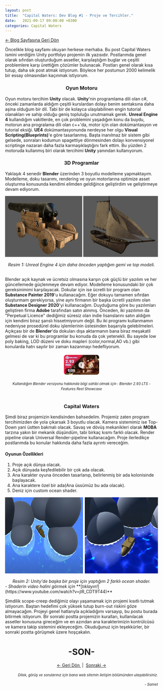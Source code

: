 ```yaml
---
layout: post
title:  "Capital Waters: Dev Blog #1 - Proje ve Tercihler."
date:   2021-09-17 09:00:00 +0300
categories: Capital Waters
---
```

<p align = "left">
<a href="/Blog.html"> <- Blog Sayfasına Geri Dön </a>
</p>

Öncelikle blog sayfamı okuyan herkese merhaba. Bu post Capital Waters ismini verdiğim Unity portfolyo projemin ilk yazısıdır. Postlarımda genel olarak sıfırdan oluşturduğum assetler, karşılaştığım buglar ve çeşitli problemlere karşı ürettiğim çözümler bulunacak. Postları genel olarak kısa tutup, daha sık post atmak istiyorum. Böylece her postumun 2000 kelimelik bir essay olmasından kaçınmak istiyorum.

<center><h3>Oyun Motoru</h3></center>

Oyun motoru tercihim **Unity** olacak. **Unity**'nin programlama dili olan c#, önceki zamanlarda aldığım çeşitli kurslardan dolayı benim sentaksına daha aşina olduğum bir dil. Tabi bir de kolayca ulaşılabilinen engin tutorial olanakları ve sahip olduğu geniş topluluğu unutmamak gerek. **Unreal Engine 4** kullandığım vakitlerde, en çok problemini yaşadığım konu da buydu, motorun ana progralama dili olan c++'da, motor için olan dokümantasyon ve tutorial eksiği. **UE4** dokümantasyonunda nerdeyse her olgu **Visual Scripting(Blueprints)**'e göre tasarlanmış. Başta inanılmaz bir sistem gibi gelsede, sonraları kodumun spagettiye dönmesinden dolayı konvensiyonel scriptinge nazaran daha fazla karmaşıklaştığını fark ettim. Bu yüzden 2 motoruda kullanmış biri olarak tercihimi **Unity** yanından kullanıyorum.

<center><h3>3D Programlar</h3></center>

Yaklaşık 4 senedir **Blender** üzerinden 3 boyutlu modelleme yapmaktayım. Modelleme, doku tasarımı, rendering ve oyun motorlarına optimize asset oluşturma konusunda kendimi elimden geldiğince geliştirdim ve geliştirmeye devam ediyorum.

<p align="center">
  <img width="600" height="200" src="/images/port-gemi-top.png">
</p>
<center><em>Resim 1: Unreal Engine 4 için daha önceden yaptığım gemi ve top modeli.</em></center>
&nbsp;

Blender açık kaynak ve ücretsiz olmasına karşın çok güçlü bir yazılım ve her güncellemede güçlenmeye devam ediyor. Modelleme konusundaki bir çok gereksinimimi karşılayacak. Dokular için ise ücretli bir program olan **Substance Painter 2019**'u kullanacağım. Eğer dokuyu tamamen sıfırdan oluşturmam gerekiyorsa, yine aynı firmanın bir başka ücretli yazılımı olan **Substance Designer 2020**'yi kullanacağım. Duyduğuma göre bu yazılımları geliştiren firma **Adobe** tarafından satın alınmış. Önceden, iki yazılımın da "Perpetual Licence" dediğimiz süresiz olan indie lisanslarını satın aldığım için kendimi biraz şanslı hissetmiyorum değil. Bu iki programı kullanmamın nedeniyse prosedürel doku işlemlerinin üstesinden başarıyla gelebilmeleri. Açıkçası bir de **Blender**'da dokuları dışa aktarmanın bana biraz meşakatli gelmesi de var ki bu programlar bu konuda da çok yetenekli. Bu sayede low poly baking, LOD düzeni ve doku mapleri (color,normal,AO vb.) gibi konularda hatrı sayılır bir zaman kazanmayı hedefliyorum.

[<center> <img src="/images/blender-features-reel-2.93.png"></center>](https://www.youtube.com/watch?v=fxNlpQYRz7s)
<center><em><small>Kullandığım Blender versiyonu hakkında bilgi sahibi olmak için : Blender 2.93 LTS - Features Reel Showcase</small></em></center>
&nbsp;
<center><h3>Capital Waters</h3></center>

Şimdi biraz projemizin kendisinden bahsedelim. Projemiz zaten program tercihimizden de yola çıkarsak 3 boyutlu olacak. Kamera sistemimiz ise Top-Down yani üstten bakmalı olacak. Savaş ve dövüş mekanikleri olarak **MOBA** tarzına yakın bir mekanik düşündüm, tabi birkaç kısmı farklı olacak. Render pipeline olarak Universal Render-pipeline kullanacağım. Proje ilerledikçe postlarımda bu konular hakkında daha fazla ayrıntı vereceğim.
&nbsp;
<h4>Oyunun Özellikleri</h4>

1. Proje açık dünya olacak.
2. Açık dünyada keşfedilebilir bir çok ada olacak.
3. Ana karakter oyuna önceden tasarlanıp, belirlenmiş bir ada kolonisinde başlayacak.
4. Ana karaktere özel bir ada(Ana üssümüz bu ada olacak).
5. Deniz için custom ocean shader.
&nbsp;
<p align="center">
  <img width="600" height="250" src="/images/port-ocean-shader.png">
</p>
<center><em>Resim 2: Unity'de başka bir proje için yaptığım 2 farklı ocean shader.</em></center>
<em>- Shaderin video halini görmek için</em> **[<em>tıklayın!</em>](https://www.youtube.com/watch?v=jlR_CDT9T44)**
&nbsp;

Şimdilik scope-creep dediğimiz olayı yaşamamak için projemi kısıtlı tutmak istiyorum. Baştan hedefimi çok yüksek tutup burn-out riskini göze almayacağım. Projeyi genel hatlarıyla açıkladığımı varsayıp, bu postu burada bitirmek istiyorum. Bir sonraki postta projemizin kuralları, kullanılacak assetler konusuna gireceğim ve en azından ana karakterimizin kontrülcüsü ve kamera takip sistemini ekleyeceğim. Okuduğunuz için teşekkürler, bir sonraki postta görüşmek üzere hoşçakalın.
&nbsp;

<center><h1>-SON-</h1></center>

<p align = "center">
<a href="/Blog.html"> <- Geri Dön </a>
&nbsp;|&nbsp;
<a href="/capital/waters/2021/09/20/devblog-2-kurallar-ve-karakter-kontrolcüsü.html">Sonraki -></a>
</p>
<p align = "right">
<em><small>Dilek, görüş ve sorularınız için bana web sitemin iletişim bölümünden ulaşabilirsiniz.</small></em>
</p>
<p align = "right">
<em><small>- Samet</small></em>
</p>

